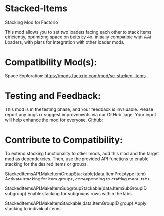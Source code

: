 # Stacked-Items
Stacking Mod for Factorio

This mod allows you to set two loaders facing each other to stack items efficiently, optimizing space on belts by 4x. Initially compatible with AAI Loaders, with plans for integration with other loader mods.

# Compatibility Mod(s):
Space Exploration: https://mods.factorio.com/mod/se-stacked-items

# Testing and Feedback:
This mod is in the testing phase, and your feedback is invaluable. Please report any bugs or suggest improvements via our GitHub page. Your input will help enhance the mod for everyone.
Github: 

# Contribute to Compatibility:
To extend stacking functionality to other mods, add this mod and the target mod as dependencies. Then, use the provided API functions to enable stacking for the desired items or groups.

StackedItemsAPI.MakeItemGroupStackable(data.ItemPrototype item)         Activate stacking for item groups, corresponding to crafting menu tabs.

StackedItemsAPI.MakeItemSubgroupStackable(data.ItemSubGroupID subgroup) Enable stacking for subgroups rows within the tabs.

StackedItemsAPI.MakeItemStackable(data.ItemGroupID group)               Apply stacking to individual items.
